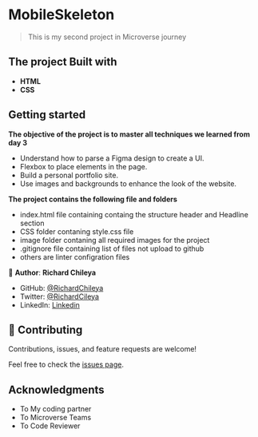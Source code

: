 # MobileSkeleton
> This is my second project in Microverse journey 

## **The project Built with**

- **HTML**
- **CSS**

## Getting started 
**The objective of the project is to master all techniques we learned from day 3**
- Understand how to parse a Figma design to create a UI.
- Flexbox to place elements in the page.
- Build a personal portfolio site.
- Use images and backgrounds to enhance the look of the website.

**The project contains the following file and folders**
- index.html file containing containg the structure header and Headline section 
- CSS folder contaning style.css file 
- image folder contaning all required images for the project 
- .gitignore file containing list of files not upload to github 
- others are linter configration files  

👤 **Author**: **Richard Chileya**

- GitHub: [@RichardChileya](https://github.com/RichardChileya)
- Twitter: [@RichardCileya](https://twitter.com/richardchileya)
- LinkedIn:  [Linkedin](https://www.linkedin.com/in/richardchileya/)

## 🤝 Contributing

Contributions, issues, and feature requests are welcome!

Feel free to check the [issues page](https://github.com/richardchileya/My-Portfolio/issues).

## Acknowledgments

- To My coding partner
- To Microverse Teams
- To Code Reviewer

